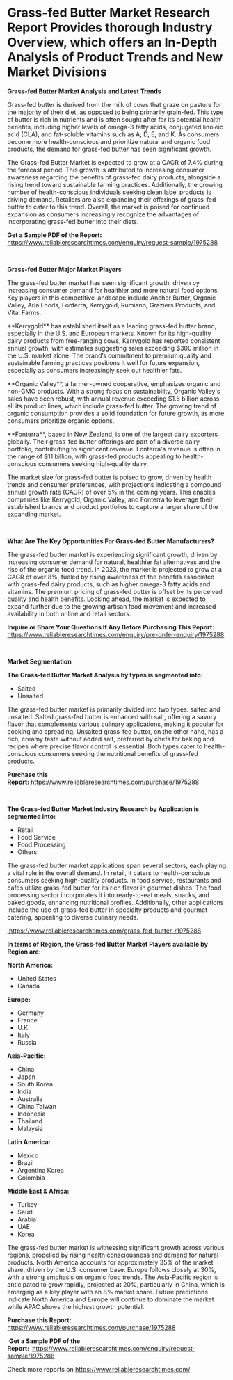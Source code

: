 <p><h1>Grass-fed Butter Market Research Report Provides thorough Industry Overview, which offers an In-Depth Analysis of Product Trends and New Market Divisions</h1></p><p><strong>Grass-fed Butter Market Analysis and Latest Trends</strong></p>
<p><p>Grass-fed butter is derived from the milk of cows that graze on pasture for the majority of their diet, as opposed to being primarily grain-fed. This type of butter is rich in nutrients and is often sought after for its potential health benefits, including higher levels of omega-3 fatty acids, conjugated linoleic acid (CLA), and fat-soluble vitamins such as A, D, E, and K. As consumers become more health-conscious and prioritize natural and organic food products, the demand for grass-fed butter has seen significant growth.</p><p>The Grass-fed Butter Market is expected to grow at a CAGR of 7.4% during the forecast period. This growth is attributed to increasing consumer awareness regarding the benefits of grass-fed dairy products, alongside a rising trend toward sustainable farming practices. Additionally, the growing number of health-conscious individuals seeking clean label products is driving demand. Retailers are also expanding their offerings of grass-fed butter to cater to this trend. Overall, the market is poised for continued expansion as consumers increasingly recognize the advantages of incorporating grass-fed butter into their diets.</p></p>
<p><strong>Get a Sample PDF of the Report:&nbsp;</strong> <a href="https://www.reliableresearchtimes.com/enquiry/request-sample/1975288?utm_campaign=2275&utm_medium=2&utm_source=Github&utm_content=ia&utm_term=07042025&utm_id=grass-fed-butter">https://www.reliableresearchtimes.com/enquiry/request-sample/1975288</a></p>
<p>&nbsp;</p>
<p><strong>Grass-fed Butter Major Market Players</strong></p>
<p><p>The grass-fed butter market has seen significant growth, driven by increasing consumer demand for healthier and more natural food options. Key players in this competitive landscape include Anchor Butter, Organic Valley, Arla Foods, Fonterra, Kerrygold, Rumiano, Graziers Products, and Vital Farms.</p><p>**Kerrygold** has established itself as a leading grass-fed butter brand, especially in the U.S. and European markets. Known for its high-quality dairy products from free-ranging cows, Kerrygold has reported consistent annual growth, with estimates suggesting sales exceeding $300 million in the U.S. market alone. The brand’s commitment to premium quality and sustainable farming practices positions it well for future expansion, especially as consumers increasingly seek out healthier fats.</p><p>**Organic Valley**, a farmer-owned cooperative, emphasizes organic and non-GMO products. With a strong focus on sustainability, Organic Valley's sales have been robust, with annual revenue exceeding $1.5 billion across all its product lines, which include grass-fed butter. The growing trend of organic consumption provides a solid foundation for future growth, as more consumers prioritize organic options.</p><p>**Fonterra**, based in New Zealand, is one of the largest dairy exporters globally. Their grass-fed butter offerings are part of a diverse dairy portfolio, contributing to significant revenue. Fonterra's revenue is often in the range of $11 billion, with grass-fed products appealing to health-conscious consumers seeking high-quality dairy.</p><p>The market size for grass-fed butter is poised to grow, driven by health trends and consumer preferences, with projections indicating a compound annual growth rate (CAGR) of over 5% in the coming years. This enables companies like Kerrygold, Organic Valley, and Fonterra to leverage their established brands and product portfolios to capture a larger share of the expanding market.</p></p>
<p>&nbsp;</p>
<p><strong>What Are The Key Opportunities For Grass-fed Butter Manufacturers?</strong></p>
<p><p>The grass-fed butter market is experiencing significant growth, driven by increasing consumer demand for natural, healthier fat alternatives and the rise of the organic food trend. In 2023, the market is projected to grow at a CAGR of over 8%, fueled by rising awareness of the benefits associated with grass-fed dairy products, such as higher omega-3 fatty acids and vitamins. The premium pricing of grass-fed butter is offset by its perceived quality and health benefits. Looking ahead, the market is expected to expand further due to the growing artisan food movement and increased availability in both online and retail sectors.</p></p>
<p><strong>Inquire or Share Your Questions If Any Before Purchasing This Report:</strong> <a href="https://www.reliableresearchtimes.com/enquiry/pre-order-enquiry/1975288?utm_campaign=2275&utm_medium=2&utm_source=Github&utm_content=ia&utm_term=07042025&utm_id=grass-fed-butter">https://www.reliableresearchtimes.com/enquiry/pre-order-enquiry/1975288</a></p>
<p>&nbsp;</p>
<p><strong>Market Segmentation</strong></p>
<p><strong>The Grass-fed Butter Market Analysis by types is segmented into:</strong></p>
<p><ul><li>Salted</li><li>Unsalted</li></ul></p>
<p><p>The grass-fed butter market is primarily divided into two types: salted and unsalted. Salted grass-fed butter is enhanced with salt, offering a savory flavor that complements various culinary applications, making it popular for cooking and spreading. Unsalted grass-fed butter, on the other hand, has a rich, creamy taste without added salt, preferred by chefs for baking and recipes where precise flavor control is essential. Both types cater to health-conscious consumers seeking the nutritional benefits of grass-fed products.</p></p>
<p><strong>Purchase this Report:&nbsp;</strong><a href="https://www.reliableresearchtimes.com/purchase/1975288?utm_campaign=2275&utm_medium=2&utm_source=Github&utm_content=ia&utm_term=07042025&utm_id=grass-fed-butter">https://www.reliableresearchtimes.com/purchase/1975288</a></p>
<p>&nbsp;</p>
<p><strong>The Grass-fed Butter Market Industry Research by Application is segmented into:</strong></p>
<p><ul><li>Retail</li><li>Food Service</li><li>Food Processing</li><li>Others</li></ul></p>
<p><p>The grass-fed butter market applications span several sectors, each playing a vital role in the overall demand. In retail, it caters to health-conscious consumers seeking high-quality products. In food service, restaurants and cafes utilize grass-fed butter for its rich flavor in gourmet dishes. The food processing sector incorporates it into ready-to-eat meals, snacks, and baked goods, enhancing nutritional profiles. Additionally, other applications include the use of grass-fed butter in specialty products and gourmet catering, appealing to diverse culinary needs.</p></p>
<p><a href="https://www.reliableresearchtimes.com/grass-fed-butter-r1975288?utm_campaign=2275&utm_medium=2&utm_source=Github&utm_content=ia&utm_term=07042025&utm_id=grass-fed-butter">&nbsp;https://www.reliableresearchtimes.com/grass-fed-butter-r1975288</a></p>
<p><strong>In terms of Region, the Grass-fed Butter Market Players available by Region are:</strong></p>
<p>
    <p> <strong> North America: </strong>
        <ul>
            <li>United States</li>
            <li>Canada</li>
        </ul>
        </p> 
    <p> <strong> Europe: </strong>
        <ul>
            <li>Germany</li>
            <li>France</li>
            <li>U.K.</li>
            <li>Italy</li>
            <li>Russia</li>
        </ul>
        </p> 
    <p> <strong> Asia-Pacific: </strong>
        <ul>
            <li>China</li>
            <li>Japan</li>
            <li>South Korea</li>
            <li>India</li>
            <li>Australia</li>
            <li>China Taiwan</li>
            <li>Indonesia</li>
            <li>Thailand</li>
            <li>Malaysia</li>
        </ul>
        </p> 
    <p> <strong> Latin America: </strong>
        <ul>
            <li>Mexico</li>
            <li>Brazil</li>
            <li>Argentina Korea</li>
            <li>Colombia</li>
        </ul>
        </p> 
    <p> <strong> Middle East & Africa: </strong>
        <ul>
            <li>Turkey</li>
            <li>Saudi</li>
            <li>Arabia</li>
            <li>UAE</li>
            <li>Korea</li>
        </ul>
    </p>
    </p>
<p><p>The grass-fed butter market is witnessing significant growth across various regions, propelled by rising health consciousness and demand for natural products. North America accounts for approximately 35% of the market share, driven by the U.S. consumer base. Europe follows closely at 30%, with a strong emphasis on organic food trends. The Asia-Pacific region is anticipated to grow rapidly, projected at 20%, particularly in China, which is emerging as a key player with an 8% market share. Future predictions indicate North America and Europe will continue to dominate the market while APAC shows the highest growth potential.</p></p>
<p><strong>Purchase this Report: </strong><a href="https://www.reliableresearchtimes.com/purchase/1975288?utm_campaign=2275&utm_medium=2&utm_source=Github&utm_content=ia&utm_term=07042025&utm_id=grass-fed-butter">https://www.reliableresearchtimes.com/purchase/1975288</a></p>
<p>&nbsp;<strong>Get a Sample PDF of the Report:&nbsp;&nbsp;</strong><a href="https://www.reliableresearchtimes.com/enquiry/request-sample/1975288?utm_campaign=2275&utm_medium=2&utm_source=Github&utm_content=ia&utm_term=07042025&utm_id=grass-fed-butter">https://www.reliableresearchtimes.com/enquiry/request-sample/1975288</a></p>
<p><strong></strong></p>
<p>Check more reports on <a href="https://www.reliableresearchtimes.com/?utm_campaign=2275&utm_medium=2&utm_source=Github&utm_content=ia&utm_term=07042025&utm_id=grass-fed-butter">https://www.reliableresearchtimes.com/</a></p>